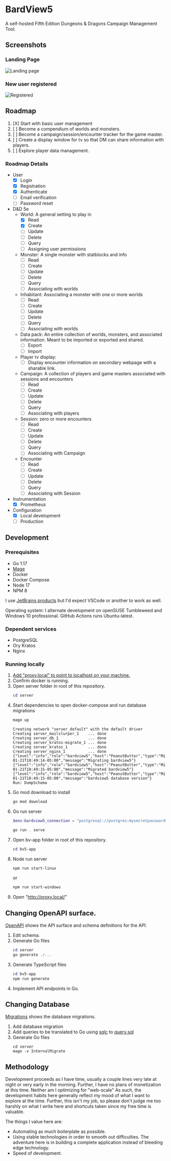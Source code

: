 # BardView5

A self-hosted Fifth Edition Dungeons & Dragons Campaign Management Tool. 

## Screenshots

### Landing Page

![Landing page](e2e/screenshots/unauth_landing.png)

### New user registered

![Registered](e2e/screenshots/registered.png)

## Roadmap

1. [X] Start with basic user management
2. [ ] Become a compendium of worlds and monsters.
3. [ ] Become a campaign/session/encounter tracker for the game master.
4. [ ] Create a display window for tv so that DM can share information with players. 
5. [ ] Explore player data management.

### Roadmap Details

- User
    - [X] Login
    - [X] Registration
    - [X] Authenticate
    - [ ] Email verification
    - [ ] Password reset
- D&D 5e
    - World: A general setting to play in
        - [X] Read
        - [X] Create
        - [ ] Update
        - [ ] Delete
        - [ ] Query
        - [ ] Assigning user permissions
    - Monster: A single monster with statblocks and info
        - [ ] Read
        - [ ] Create
        - [ ] Update
        - [ ] Delete
        - [ ] Query
        - [ ] Associating with worlds
    - Inhabitant: Associating a monster with one or more worlds
        - [ ] Read
        - [ ] Create
        - [ ] Update
        - [ ] Delete
        - [ ] Query
        - [ ] Associating with worlds
    - Data pack: An entire collection of worlds, monsters, and associated information. Meant to be imported or exported and shared.
        - [ ] Export
        - [ ] Import
    - Player tv display:
        - [ ] Display encounter information on secondary webpage with a sharable link.
    - Campaign: A collection of players and game masters associated with sessions and encounters
        - [ ] Read
        - [ ] Create
        - [ ] Update
        - [ ] Delete
        - [ ] Query
        - [ ] Associating with players
    - Session: zero or more encounters
        - [ ] Read
        - [ ] Create
        - [ ] Update
        - [ ] Delete
        - [ ] Query
        - [ ] Associating with Campaign
    - Encounter
        - [ ] Read
        - [ ] Create
        - [ ] Update
        - [ ] Delete
        - [ ] Query
        - [ ] Associating with Session
- Instrumentation
    - [X] Prometheus
- Configuration
    - [X] Local development
    - [ ] Production

## Development

### Prerequisites

* Go 1.17
* [Mage](https://magefile.org/)
* Docker
* Docker Compose
* Node 17
* NPM 8

I use [JetBrains products](https://www.jetbrains.com/) but I'd expect VSCode or another to work as well.

Operating system: I alternate development on openSUSE Tumbleweed and Windows 10 professional. GitHub Actions runs Ubuntu-latest.

### Dependent services

* PostgreSQL
* Ory Kratos
* Nginx

### Running locally

1. [Add "proxy.local" to point to localhost on your machine.](https://linuxize.com/post/how-to-edit-your-hosts-file/)
2. Confirm docker is running.
3. Open server folder in root of this repository.
   ```powershell
   cd server
   ```
4. Start dependencies to open docker-compose and run database migrations
   ```powershell
   mage up
   ```
   ```
   Creating network "server_default" with the default driver
   Creating server_mailslurper_1    ... done
   Creating server_db_1             ... done
   Creating server_kratos-migrate_1 ... done
   Creating server_kratos_1         ... done
   Creating server_nginx_1          ... done
   {"level":"info","role":"bardview5","host":"PeanutButter","type":"Migration","migration_version":0,"migration_dirty":false,"time":"2022-01-21T18:49:14-05:00","message":"Migrating bardview5"}
   {"level":"info","role":"bardview5","host":"PeanutButter","type":"Migration","migration_dirty":false,"migration_version":0,"time":"2022-01-21T18:49:15-05:00","message":"Migrated bardview5"}
   {"level":"info","role":"bardview5","host":"PeanutButter","type":"Migration","migration_dirty":false,"migration_version":1,"time":"2022-01-21T18:49:15-05:00","message":"bardview5 database version"}
   Run: DumpSchema
   ```
5. Go mod download to install
   ```powershell
   go mod download
   ```
6. Go run server
   ```powershell
   $env:bardview5_connection = "postgresql://postgres:mysecretpassword@localhost/bardview5?sslmode=disable"
   ```
   ```powershell
   go run . serve
   ```
7. Open bv-app folder in root of this repository.   
   ```powershell
   cd bv5-app
   ```
8. Node run server
   ```powershell
   npm run start-linux
   ```
   or 
   ```powershell
   npm run start-windows
   ```
9. Open "http://proxy.local/"

## Changing OpenAPI surface.

[OpenAPI](server/bardview5.yaml) shows the API surface and schema definitions for the API.

1. Edit schema.
2. Generate Go files
   ```powershell
   cd server
   go generate ./...
   ```
3. Generate TypeScript files
   ```powershell
   cd bv5-app
   npm run generate
   ```
4. Implement API endpoints in Go.

## Changing Database

[Migrations](server/migrations) shows the database migrations.

1. Add database migration
2. Add queries to be translated to Go using [sqlc](https://sqlc.dev/) to [query.sql](server/db/query.sql)
3. Generate Go files
   ```
   cd server
   mage -v InternalMigrate
   ```

## Methodology

Development proceeds as I have time, usually a couple lines very late at night or very early in the morning. Further, I have no plans of monetization at this time. Neither am I optimizing for "web-scale" As such, the development habits here generally reflect my mood of what I want to explore at the time. Further, this isn't my job, so please don't judge me too harshly on what I write here and shortcuts taken since my free time is valuable.

The things I value here are:

* Automating as much boilerplate as possible.
* Using stable technologies in order to smooth out difficulties. The adventure here is in building a complete application instead of bleeding edge technology.
* Speed of development.


